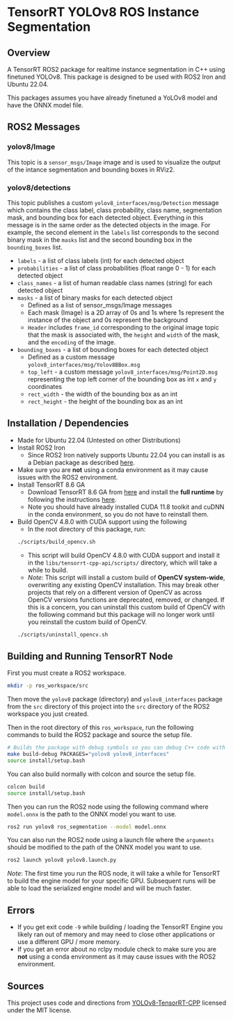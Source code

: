 # TensorRT YOLOv8 ROS Instance Segmentation
## Overview
A TensorRT ROS2 package for realtime instance segmentation in C++ using finetuned YOLOv8. This package is designed to be used with ROS2 Iron and Ubuntu 22.04.

This packages assumes you have already finetuned a YoLOv8 model and have the ONNX model file.

## ROS2 Messages
### yolov8/Image
This topic is a `sensor_msgs/Image` image and is used to visualize the output of the intance segmentation and bounding boxes in RViz2.

### yolov8/detections
This topic publishes a custom `yolov8_interfaces/msg/Detection` message which contains the class label, class probability, class name, segmentation mask, and bounding box for each detected object. Everything in this message is in the same order as the detected objects in the image. For example, the second element in the `labels` list corresponds to the second binary mask in the `masks` list and the second bounding box in the `bounding_boxes` list.
- `labels` - a list of class labels (int) for each detected object
- `probabilities` - a list of class probabilities (float range 0 - 1) for each detected object
- `class_names` - a list of human readable class names (string) for each detected object
- `masks` - a list of binary masks for each detected object
    - Defined as a list of sensor_msgs/Image messages
    - Each mask (Image) is a 2D array of 0s and 1s where 1s represent the instance of the object and 0s represent the background
    - `Header` includes `frame_id` corresponding to the original image topic that the mask is associated with, the `height` and `width` of the mask, and the `encoding` of the image.
- `bounding_boxes` - a list of bounding boxes for each detected object
    - Defined as a custom message `yolov8_interfaces/msg/Yolov8BBox.msg`
    - `top_left` - a custom message `yolov8_interfaces/msg/Point2D.msg` representing the top left corner of the bounding box as int `x` and `y` coordinates
    - `rect_width` - the width of the bounding box as an int
    - `rect_height` - the height of the bounding box as an int

## Installation / Dependencies
- Made for Ubuntu 22.04 (Untested on other Distributions)
- Install ROS2 Iron
    - Since ROS2 Iron natively supports Ubuntu 22.04 you can install is as a Debian package as described [here](https://docs.ros.org/en/iron/Installation/Ubuntu-Install-Debians.html).
- Make sure you are **not** using a conda environment as it may cause issues with the ROS2 environment.
- Install TensorRT 8.6 GA
    - Download TensorRT 8.6 GA from [here](https://developer.nvidia.com/nvidia-tensorrt-8x-download) and install the **full runtime** by following the instructions [here](https://docs.nvidia.com/deeplearning/tensorrt/install-guide/index.html#installing-debian).
    - Note you should have already installed CUDA 11.8 toolkit and cuDNN in the conda environment, so you do not have to reinstall them.
- Build OpenCV 4.8.0 with CUDA support using the following
    - In the root directory of this package, run:
    ```Bash
    ./scripts/build_opencv.sh
    ```
    - This script will build OpenCV 4.8.0 with CUDA support and install it in the `libs/tensorrt-cpp-api/scripts/` directory, which will take a while to build.
    - _Note_: This script will install a custom build of **OpenCV system-wide**, overwriting any existing OpenCV installation. This may break other projects that rely on a different version of OpenCV as across OpenCV versions functions are deprecated, removed, or changed. If this is a concern, you can uninstall this custom build of OpenCV with the following command but this package will no longer work until you reinstall the custom build of OpenCV.
    ```Bash
    ./scripts/uninstall_opencv.sh
    ```

## Building and Running TensorRT Node
First you must create a ROS2 workspace.
```Bash
mkdir -p ros_workspace/src
```
Then move the `yolov8` package (directory) and `yolov8_interfaces` package from the `src` directory of this project into the `src` directory of the ROS2 workspace you just created.

Then in the root directory of this `ros_workspace`, run the following commands to build the ROS2 package and source the setup file.
```Bash
# Builds the package with debug symbols so you can debug C++ code with GDB
make build-debug PACKAGES="yolov8 yolov8_interfaces" 
source install/setup.bash
```
You can also build normally with colcon and source the setup file.
```Bash
colcon build
source install/setup.bash
```
Then you can run the ROS2 node using the following command where `model.onnx` is the path to the ONNX model you want to use.
```Bash
ros2 run yolov8 ros_segmentation --model model.onnx
```
You can also run the ROS2 node using a launch file where the `arguments` should be modified to the path of the ONNX model you want to use.
```Bash
ros2 launch yolov8 yolov8.launch.py
```
_Note_: The first time you run the ROS node, it will take a while for TensorRT to build the engine model for your specific GPU. Subsequent runs will be able to load the serialized engine model and will be much faster.
 
## Errors
- If you get exit code `-9` while building / loading the TensorRT Engine you likely ran out of memory and may need to close other applications or use a different GPU / more memory.
- If you get an error about no rclpy module check to make sure you are **not** using a conda environment as it may cause issues with the ROS2 environment.

## Sources
This project uses code and directions from [YOLOv8-TensorRT-CPP](https://github.com/cyrusbehr/YOLOv8-TensorRT-CPP) licensed under the MIT license.